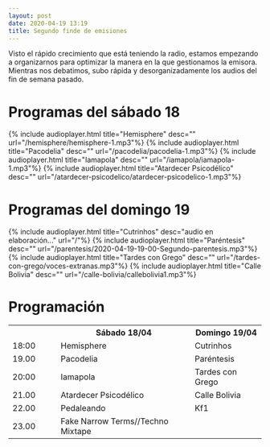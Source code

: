 ```yaml
---
layout: post
date: 2020-04-19 13:19
title: Segundo finde de emisiones
---
```


Visto el rápido crecimiento que está teniendo la radio, estamos empezando a organizarnos para optimizar la manera en la que gestionamos la emisora. Mientras nos debatimos, subo rápida y desorganizadamente los audios del fin de semana pasado.

<!--more-->


# Programas del sábado 18
{% include audioplayer.html title="Hemisphere" desc="" url="/hemisphere/hemisphere-1.mp3"%}
{% include audioplayer.html title="Pacodelia" desc="" url="/pacodelia/pacodelia-1.mp3"%}
{% include audioplayer.html title="Iamapola" desc="" url="/iamapola/iamapola-1.mp3"%}
{% include audioplayer.html title="Atardecer Psicodélico" desc="" url="/atardecer-psicodelico/atardecer-psicodelico-1.mp3"%}

# Programas del domingo 19
{% include audioplayer.html title="Cutrinhos" desc="audio en elaboración..." url="/"%}
{% include audioplayer.html title="Paréntesis" desc="" url="/parentesis/2020-04-19-19-00-Segundo-parentesis.mp3"%}
{% include audioplayer.html title="Tardes con Grego" desc="" url="/tardes-con-grego/voces-extranas.mp3"%}
{% include audioplayer.html title="Calle Bolivia" desc="" url="/calle-bolivia/callebolivia1.mp3"%}

# Programación
<div class="tablecontainer">
<table>
    <tr>
     <th style="width:80px;"></th>
    <th>Sábado 18/04<br></th>
    <th>Domingo 19/04<br></th>
  </tr>
  <tr>
    <td>18:00</td>
    <td>Hemisphere</td>
    <td>Cutrinhos</td>
  </tr>
  <tr>
    <td>19.00</td>
    <td>Pacodelia</td>
    <td>Paréntesis</td>
  </tr>
  <tr>
    <td>20:00</td>
    <td>Iamapola</td>
    <td>Tardes con Grego</td>
  </tr>
  <tr>
   <td>21.00</td>
   <td>Atardecer Psicodélico</td>
   <td>Calle Bolivia</td>
  </tr>
  <tr>
    <td>22.00</td>
    <td>Pedaleando</td>
    <td>Kf1</td>
  </tr>
  <tr>
  <td>23.00</td>
  <td>Fake Narrow Terms//Techno Mixtape</td> 
  <td></td>
  </tr>
</table>
</div>
